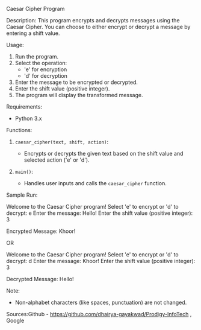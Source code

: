 Caesar Cipher Program

Description:
This program encrypts and decrypts messages using the Caesar Cipher. You can choose to either encrypt or decrypt a message by entering a shift value.

Usage:
1. Run the program.
2. Select the operation:
   - 'e' for encryption
   - 'd' for decryption
3. Enter the message to be encrypted or decrypted.
4. Enter the shift value (positive integer).
5. The program will display the transformed message.

Requirements:
- Python 3.x

Functions:
1. `caesar_cipher(text, shift, action)`:
   - Encrypts or decrypts the given text based on the shift value and selected action ('e' or 'd').

2. `main()`:
   - Handles user inputs and calls the `caesar_cipher` function.

Sample Run:

Welcome to the Caesar Cipher program!
Select 'e' to encrypt or 'd' to decrypt: e
Enter the message: Hello!
Enter the shift value (positive integer): 3

Encrypted Message: Khoor!

OR

Welcome to the Caesar Cipher program!
Select 'e' to encrypt or 'd' to decrypt: d
Enter the message: Khoor!
Enter the shift value (positive integer): 3

Decrypted Message: Hello!

Note:
- Non-alphabet characters (like spaces, punctuation) are not changed.


Sources:Github - https://github.com/dhairya-gayakwad/Prodigy-InfoTech , Google
